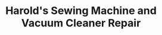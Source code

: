 ---
title: "Harold's Sewing Machine and Vacuum Cleaner Repair"
url: /spokane/harolds-sewing-machine-and-vacuum-cleaner-repair/
shop: Allgemein
---